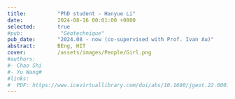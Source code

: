 ```yaml
---
title:          "PhD student - Hanyue Li"
date:           2024-08-16 00:01:00 +0800
selected:       true
#pub:            "Géotechnique"
pub_date:       "2024.08 - now (co-supervised with Prof. Ivan Au)"
abstract:       BEng, HIT 
cover:          /assets/images/People/Girl.png
#authors:
#- Chao Shi
#- Yu Wang#
#links:
#  PDF: https://www.icevirtuallibrary.com/doi/abs/10.1680/jgeot.22.00016
---
```

